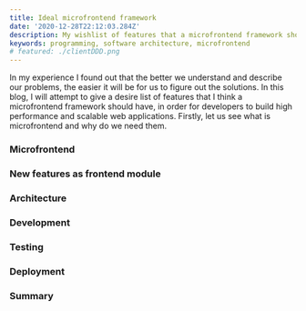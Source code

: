 ```yaml
---
title: Ideal microfrontend framework
date: '2020-12-28T22:12:03.284Z'
description: My wishlist of features that a microfrontend framework should have
keywords: programming, software architecture, microfrontend
# featured: ./clientDDD.png
---
```


In my experience I found out that the better we understand and describe our problems, the easier it will be for us to figure out the solutions. In this blog, I will attempt to give a desire list of features that I think a microfrontend framework should have, in order for developers to build high performance and scalable web applications. Firstly, let us see what is microfrontend and why do we need them. 

### Microfrontend

### New features as frontend module

### Architecture

### Development

### Testing

### Deployment

### Summary